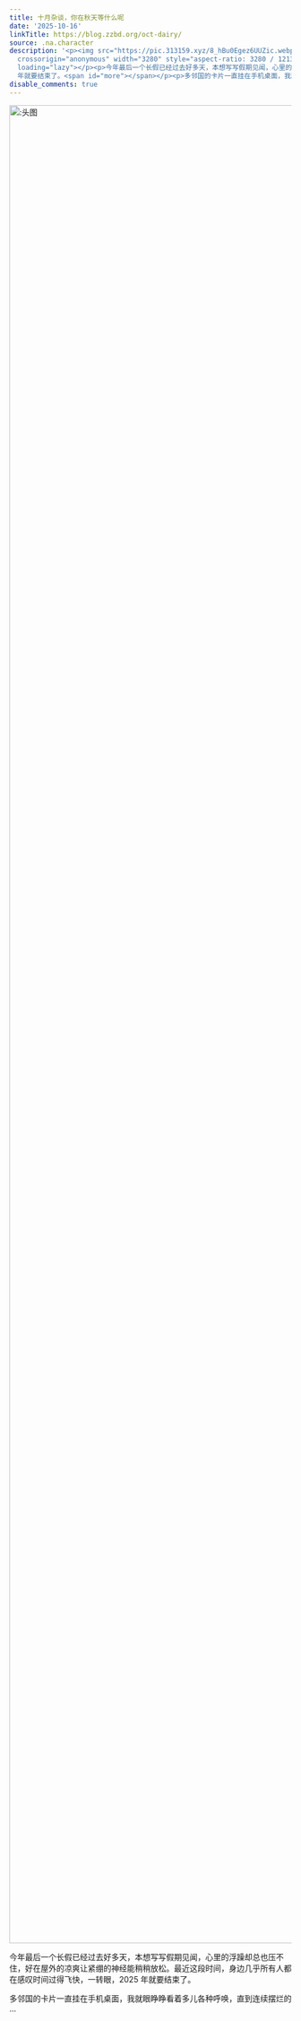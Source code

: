 ```yaml
---
title: 十月杂谈，你在秋天等什么呢
date: '2025-10-16'
linkTitle: https://blog.zzbd.org/oct-dairy/
source: .na.character
description: '<p><img src="https://pic.313159.xyz/8_hBu0Egez6UUZic.webp" decoding="async"
  crossorigin="anonymous" width="3280" style="aspect-ratio: 3280 / 1213;" alt=":头图"
  loading="lazy"></p><p>今年最后一个长假已经过去好多天，本想写写假期见闻，心里的浮躁却总也压不住，好在屋外的凉爽让紧绷的神经能稍稍放松。最近这段时间，身边几乎所有人都在感叹时间过得飞快，一转眼，2025
  年就要结束了。<span id="more"></span></p><p>多邻国的卡片一直挂在手机桌面，我就眼睁睁看着多儿各种呼唤，直到连续摆烂的 ...'
disable_comments: true
---
```

<p><img src="https://pic.313159.xyz/8_hBu0Egez6UUZic.webp" decoding="async" crossorigin="anonymous" width="3280" style="aspect-ratio: 3280 / 1213;" alt=":头图" loading="lazy"></p><p>今年最后一个长假已经过去好多天，本想写写假期见闻，心里的浮躁却总也压不住，好在屋外的凉爽让紧绷的神经能稍稍放松。最近这段时间，身边几乎所有人都在感叹时间过得飞快，一转眼，2025 年就要结束了。<span id="more"></span></p><p>多邻国的卡片一直挂在手机桌面，我就眼睁睁看着多儿各种呼唤，直到连续摆烂的 ...